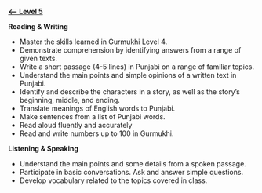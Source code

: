 **[<-- Level 5](https://amardeep0.github.io/learnPunjabi/Level-5_intermediate/)**


**Reading & Writing**

- Master the skills learned in Gurmukhi Level 4.
- Demonstrate comprehension by identifying answers from a range of given texts.
- Write a short passage (4-5 lines) in Punjabi on a range of familiar topics.
- Understand the main points and simple opinions of a written text in Punjabi.
- Identify and describe the characters in a story, as well as the story’s beginning, middle, and ending.
- Translate meanings of English words to Punjabi.  
- Make sentences from a list of Punjabi words. 
- Read aloud fluently and accurately
- Read and write numbers up to 100 in Gurmukhi.

**Listening & Speaking**

- Understand the main points and some details from a spoken passage.
- Participate in basic conversations. Ask and answer simple questions.
- Develop vocabulary related to the topics covered in class.

